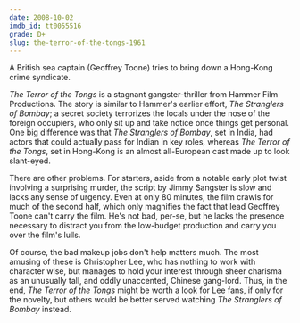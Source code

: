 ```yaml
---
date: 2008-10-02
imdb_id: tt0055516
grade: D+
slug: the-terror-of-the-tongs-1961
---
```


A British sea captain (Geoffrey Toone) tries to bring down a Hong-Kong crime syndicate.

_The Terror of the Tongs_ is a stagnant gangster-thriller from Hammer Film Productions. The story is similar to Hammer's earlier effort, <span data-imdb-id="">_The Stranglers of Bombay_</span>; a secret society terrorizes the locals under the nose of the foreign occupiers, who only sit up and take notice once things get personal. One big difference was that _The Stranglers of Bombay_, set in India, had actors that could actually pass for Indian in key roles, whereas _The Terror of the Tongs_, set in Hong-Kong is an almost all-European cast made up to look slant-eyed.

There are other problems. For starters, aside from a notable early plot twist involving a surprising murder, the script by Jimmy Sangster is slow and lacks any sense of urgency. Even at only 80 minutes, the film crawls for much of the second half, which only magnifies the fact that lead Geoffrey Toone can't carry the film. He's not bad, per-se, but he lacks the presence necessary to distract you from the low-budget production and carry you over the film's lulls.

Of course, the bad makeup jobs don't help matters much. The most amusing of these is Christopher Lee, who has nothing to work with character wise, but manages to hold your interest through sheer charisma as an unusually tall, and oddly unaccented, Chinese gang-lord. Thus, in the end, _The Terror of the Tongs_ might be worth a look for Lee fans, if only for the novelty, but others would be better served watching _The Stranglers of Bombay_ instead.
